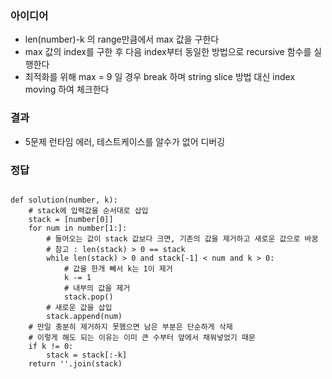 ### 아이디어
  - len(number)-k 의 range만큼에서 max 값을 구한다
  - max 값의 index를 구한 후 다음 index부터 동일한 방법으로 recursive 함수를 실행한다
  - 최적화를 위해 max = 9 일 경우 break 하며 string slice 방법 대신 index moving 하여 체크한다
### 결과
  - 5문제 런타임 에러, 테스트케이스를 알수가 없어 디버깅 

### 정답
<code>
def solution(number, k):
    # stack에 입력값을 순서대로 삽입 
    stack = [number[0]]
    for num in number[1:]:
        # 들어오는 값이 stack 값보다 크면, 기존의 값을 제거하고 새로운 값으로 바꿈 
        # 참고 : len(stack) > 0 == stack
        while len(stack) > 0 and stack[-1] < num and k > 0:
            # 값을 한개 빼서 k는 1이 제거 
            k -= 1
            # 내부의 값을 제거 
            stack.pop()
        # 새로운 값을 삽입 
        stack.append(num)
    # 만일 충분히 제거하지 못했으면 남은 부분은 단순하게 삭제
    # 이렇게 해도 되는 이유는 이미 큰 수부터 앞에서 채워넣었기 때문 
    if k != 0:
        stack = stack[:-k]
    return ''.join(stack)
  </code>
